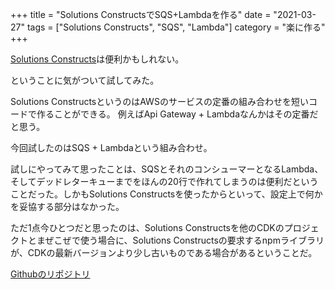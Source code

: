 +++
title = "Solutions ConstructsでSQS+Lambdaを作る"
date = "2021-03-27"
tags = ["Solutions Constructs", "SQS", "Lambda"]
category = "楽に作る"
+++

[Solutions Constructs](https://docs.aws.amazon.com/solutions/latest/constructs/welcome.html)は便利かもしれない。

ということに気がついて試してみた。

Solutions ConstructsというのはAWSのサービスの定番の組み合わせを短いコードで作ることができる。
例えばApi Gateway + Lambdaなんかはその定番だと思う。

今回試したのはSQS + Lambdaという組み合わせ。

試しにやってみて思ったことは、SQSとそれのコンシューマーとなるLambda、そしてデッドレターキューまでをほんの20行で作れてしまうのは便利だということだった。しかもSolutions Constructsを使ったからといって、設定上で何かを妥協する部分はなかった。

ただ1点今ひとつだと思ったのは、Solutions Constructsを他のCDKのプロジェクトとまぜこぜで使う場合に、Solutions Constructsの要求するnpmライブラリが、CDKの最新バージョンより少し古いものである場合があるということだ。

[Githubのリポジトリ](https://github.com/suzukiken/scsqslamda)
